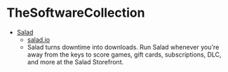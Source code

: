 # TheSoftwareCollection
- [Salad](http://tsc.theclashfruit.ga/salad)
  - [salad.io](http://salad.io)
  - Salad turns downtime into downloads. Run Salad whenever you're away from the keys to score games, gift cards, subscriptions, DLC, and more at the Salad Storefront.

